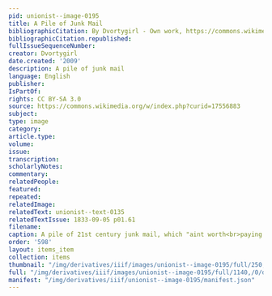 ```yaml
---
pid: unionist--image-0195
title: A Pile of Junk Mail
bibliographicCitation: By Dvortygirl - Own work, https://commons.wikimedia.org/w/index.php?curid=17556883
bibliographicCitation.republished: 
fullIssueSequenceNumber: 
creator: Dvortygirl
date.created: '2009'
description: A pile of junk mail
language: English
publisher: 
IsPartOf: 
rights: CC BY-SA 3.0
source: https://commons.wikimedia.org/w/index.php?curid=17556883
subject: 
type: image
category: 
article.type: 
volume: 
issue: 
transcription: 
scholarlyNotes: 
commentary: 
relatedPeople: 
featured: 
repeated: 
relatedImage: 
relatedText: unionist--text-0135
relatedTextIssue: 1833-09-05 p01.61
filename: 
caption: A pile of 21st century junk mail, which "aint worth<br>paying for.”
order: '598'
layout: items_item
collection: items
thumbnail: "/img/derivatives/iiif/images/unionist--image-0195/full/250,/0/default.jpg"
full: "/img/derivatives/iiif/images/unionist--image-0195/full/1140,/0/default.jpg"
manifest: "/img/derivatives/iiif/unionist--image-0195/manifest.json"
---
```

